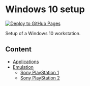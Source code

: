 # Windows 10 setup

[![Deploy to GitHub Pages](https://github.com/devpro/windows10-setup/actions/workflows/pages.yml/badge.svg)](https://github.com/devpro/windows10-setup/actions/workflows/pages.yml)

Setup of a Windows 10 workstation.

## Content

* [Applications](docs/applications.md)
* [Emulation](docs/emulation.md)
  * [Sony PlayStation 1](docs/ps1-emulation.md)
  * [Sony PlayStation 2](docs/ps2-emulation.md)

